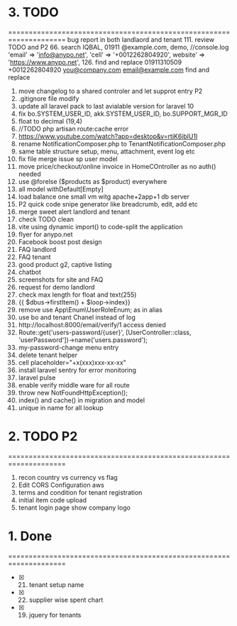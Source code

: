 
# 3. TODO 
====================================================================
bug report in both landlaord and tenant
111. review TODO and P2
66. search IQBAL, 01911 @example.com, demo, //console.log
'email'				=> 'info@anypo.net',
'cell'				=> '+0012262804920',
website'			=> 'https://www.anypo.net',
126. find and replace 01911310509 +0012262804920 you@company.com email@example.com
find and replace <table id="datatables-orders" class="table w-100">

1. move changelog to a shared controler and let supprot entry P2
1. .gitignore file modify
1.  update all laravel pack to last avialable version for laravel 10
1.	fix bo.SYSTEM_USER_ID, akk.SYSTEM_USER_ID, bo.SUPPORT_MGR_ID
2.	float to decimal (19,4)
3.	//TODO php artisan route:cache error
4.	https://www.youtube.com/watch?app=desktop&v=rtiK6iblU1I
5.	rename NotificationComposer.php to TenantNotificationComposer.php
6.	same table structure setup, menu, attachment, event log etc
7.	fix file merge issue sp user model
8.	move price/checkout/online invoice in HomeCOntroller as no auth() needed
9.	use @forelse ($products as $product) everywhere
10.	all model withDefault[Empty]
11.	load balance one small vm witg apache+2app+1 db server
12.	P2 quick code snipe generator like breadcrumb, edit, add etc
13.	merge sweet alert landlord and tenant
14.	check TODO clean
15.	vite using dynamic import() to code-split the application
16.	flyer for anypo.net
17.	Facebook boost post design
18.	FAQ landlord 
19.	FAQ tenant
20.	good product g2, captive listing
21.	chatbot
22.	screenshots for site and FAQ
23.	request for demo landlord
24.	check max length  for float and text(255)
25.	{{ $dbus->firstItem() + $loop->index}}
26.	remove use App\Enum\UserRoleEnum; as in alias
27.	use bo and tenant Chanel instead of log
28.	http://localhost:8000/email/verify/1 access denied
29.	Route::get('users-password/{user}', [UserController::class, 'userPassword'])->name('users.password');
30.	my-password-change menu entry
31.	delete tenant helper
32.	cell placeholder="+x(xxx)xxx-xx-xx"
33.	install laravel sentry for error monitoring
34.	laravel pulse
35.	enable verify middle ware for all route
36.	throw new NotFoundHttpException();
37.	index() and cache() in migration and model
38.	unique in name for all lookup

# 2. TODO P2 
====================================================================
1. recon country vs currency vs flag
2. Edit CORS Configuration aws
3. terms and condition for tenant registration
4. initial item code upload
5. tenant login page show company logo


# 1. Done 
====================================================================
- [x] 21. tenant setup name
- [x] 22. supplier wise spent chart
- [x] 19. jquery for tenants
